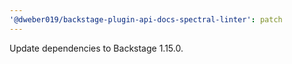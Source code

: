 ```yaml
---
'@dweber019/backstage-plugin-api-docs-spectral-linter': patch
---
```


Update dependencies to Backstage 1.15.0.
